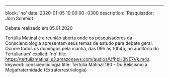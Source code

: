 ---
block: 'no'
date: 2020-01-05 10:00:00 -0300
description: 'Pesquisador: Jörn Schmidt

  Debate realizado em 05.01.2020


  Tertúlia Matinal é a reunião aberta onde os pesquisadores da Conscienciologia apresentam
  seus temas de estudo para debate geral. Ocorre todos os domingos pela manhã, das
  09h às 10h45, no auditório do Tertuliarium'
explicit: 'no'
file: https://tertuliamatinal.s3.amazonaws.com/audios/UfhbH3NE7Vk.m4a
keyword: conscienciologia
title: Tertúlia Matinal 180 - Do Belicismo à Megafraternidade (Extraterrestriologia)
